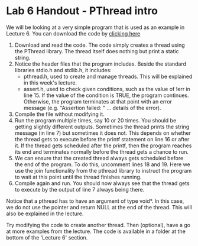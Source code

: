 # Lab 6 Handout - PThread intro
We will be looking at a very simple program that is used as an example in Lecture 6. You can download the code by [clicking here](https://moodle.gla.ac.uk/pluginfile.php/6898478/mod_page/content/10/pthread.c)

1. Download and read the code. The code simply creates a thread using the PThread library. The thread itself does nothing but print a static string.
2. Notice the header files that the program includes. Beside the standard libraries stdio.h and stdlib.h, it includes:
    - pthread.h, used to create and manage threads. This will be explained in this week's lecture.
    - assert.h, used to check given conditions, such as the value of !err in line 15. If the value of the condition is TRUE, the program continues. Otherwise, the program terminates at that point with an error message (e.g. "Assertion failed: " ... details of the error).
3. Compile the file without modifying it.
4. Run the program multiple times, say 10 or 20 times. You should be getting slightly different outputs. Sometimes the thread prints the string message (in line 7) but sometimes it does not. This depends on whether the thread gets to execute before the printf statement on line 16 or after it. If the thread gets scheduled after the printf, then the program reaches its end and terminates normally before the thread gets a chance to run.
5. We can ensure that the created thread always gets scheduled before the end of the program. To do this, uncomment lines 18 and 19. Here we use the join functionality from the pthread library to instruct the program to wait at this point until the thread finishes running.
6. Compile again and run. You should now always see that the thread gets to execute by the output of line 7 always being there.

Notice that a pthread has to have an argument of type void*. In this case, we do not use the pointer and return NULL at the end of the thread. This will also be explained in the lecture.

Try modifying the code to create another thread. Then (optional), have a go at more examples from the lecture. The code is available in a folder at the bottom of the 'Lecture 6' section.